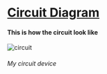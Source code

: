 <h1><ins>Circuit Diagram</ins></h1>


<h4> This is how the circuit look like </h4>
                           <img src="https://github.com/Raydivine/IoT-of-Modern-Agriculture/blob/master/Doc/Image/Resources/circuit%20diagram.PNG" alt="circuit" />

<h6> My circuit device </h6>
